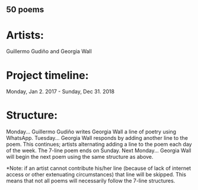## 50 poems

# Artists:
Guillermo Gudiño and Georgia Wall

# Project timeline:
Monday, Jan 2. 2017 - Sunday, Dec 31. 2018

# Structure:
Monday... Guillermo Gudiño writes Georgia Wall a line of poetry using WhatsApp.
Tuesday... Georgia Wall responds by adding another line to the poem.
This continues; artists alternating adding a line to the poem each day of the week.
The 7-line poem ends on Sunday.
Next Monday... Georgia Wall will begin the next poem using the same structure as above.

*Note: if an artist cannot contribute his/her line (because of lack of internet access or other extenuating circumstances) that line will be skipped.
This means that not all poems will necessarily follow the 7-line structures.